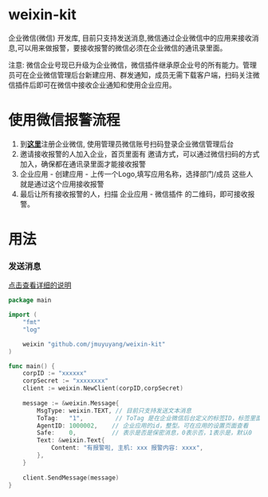 # weixin-kit
企业微信(微信) 开发库, 目前只支持发送消息,微信通过企业微信中的应用来接收消息,可以用来做报警，要接收报警的微信必须在企业微信的通讯录里面。

注意: 微信企业号现已升级为企业微信，微信插件继承原企业号的所有能力。管理员可在企业微信管理后台新建应用、群发通知，成员无需下载客户端，扫码关注微信插件后即可在微信中接收企业通知和使用企业应用。

# 使用微信报警流程
1. 到[**这里**](https://work.weixin.qq.com/wework_admin/register_wx?from=loginpage)注册企业微信, 使用管理员微信账号扫码登录企业微信管理后台
2. 邀请接收报警的人加入企业，首页里面有 邀请方式，可以通过微信扫码的方式加入，确保都在通讯录里面才能接收报警
3. 企业应用 - 创建应用 - 上传一个Logo,填写应用名称，选择部门/成员 这些人就是通过这个应用接收报警
4. 最后让所有接收报警的人，扫描 企业应用 - 微信插件 的二维码，即可接收报警。

# 用法

### 发送消息

[点击查看详细的说明](https://work.weixin.qq.com/api/doc#10167)

```go
package main

import (
	"fmt"
	"log"

	weixin "github.com/jmuyuyang/weixin-kit"
)

func main() {
    corpID := "xxxxxx"
    corpSecret := "xxxxxxxx"
	client := weixin.NewClient(corpID,corpSecret)
    
    message := &weixin.Message{
        MsgType: weixin.TEXT, // 目前只支持发送文本消息
        ToTag:   "1",         // ToTag 是在企业微信后台定义的标签ID，标签里面可以包含很多人 还有ToUser,ToParty参数 指定用户和部门ID
        AgentID: 1000002,    // 企业应用的id，整型。可在应用的设置页面查看
        Safe:    0,          // 表示是否是保密消息，0表示否，1表示是，默认0
        Text: &weixin.Text{
            Content: "有报警啦, 主机: xxx 报警内容: xxxx",
        },
    }
	
	client.SendMessage(message)
}
```
